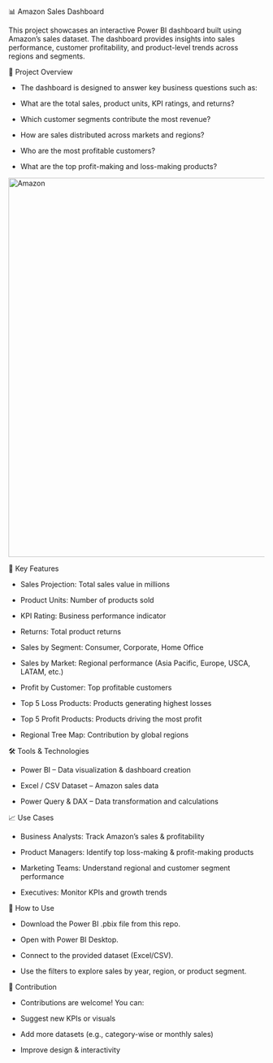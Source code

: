 📊 Amazon Sales Dashboard

This project showcases an interactive Power BI dashboard built using Amazon’s sales dataset. The dashboard provides insights into sales performance, customer profitability, and product-level trends across regions and segments.

📂 Project Overview

- The dashboard is designed to answer key business questions such as:

- What are the total sales, product units, KPI ratings, and returns?

- Which customer segments contribute the most revenue?

- How are sales distributed across markets and regions?

- Who are the most profitable customers?

- What are the top profit-making and loss-making products?

<img width="1362" height="746" alt="Amazon " src="https://github.com/user-attachments/assets/5fc69465-7d08-44ab-b842-5144b4f69da1" />

🚀 Key Features

- Sales Projection: Total sales value in millions

- Product Units: Number of products sold

- KPI Rating: Business performance indicator

- Returns: Total product returns

- Sales by Segment: Consumer, Corporate, Home Office

- Sales by Market: Regional performance (Asia Pacific, Europe, USCA, LATAM, etc.)

- Profit by Customer: Top profitable customers

- Top 5 Loss Products: Products generating highest losses

- Top 5 Profit Products: Products driving the most profit

- Regional Tree Map: Contribution by global regions

🛠️ Tools & Technologies

- Power BI – Data visualization & dashboard creation

- Excel / CSV Dataset – Amazon sales data

- Power Query & DAX – Data transformation and calculations

📈 Use Cases

- Business Analysts: Track Amazon’s sales & profitability

- Product Managers: Identify top loss-making & profit-making products

- Marketing Teams: Understand regional and customer segment performance

- Executives: Monitor KPIs and growth trends

 📌 How to Use

- Download the Power BI .pbix file from this repo.

- Open with Power BI Desktop.

- Connect to the provided dataset (Excel/CSV).

- Use the filters to explore sales by year, region, or product segment.

🤝 Contribution

- Contributions are welcome! You can:

- Suggest new KPIs or visuals

- Add more datasets (e.g., category-wise or monthly sales)

- Improve design & interactivity
